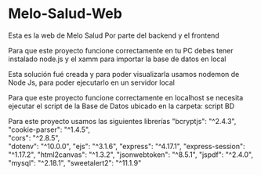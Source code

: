 # Melo-Salud-Web
Esta es la web de Melo Salud Por parte del backend y el frontend

Para que este proyecto funcione correctamente en tu PC debes tener instalado node.js y el xamm para importar la base de datos en local

Esta solución fué creada y para poder visualizarla usamos nodemon de Node Js, para poder ejecutarlo en un servidor local

Para que este proyecto funcione correctamente en localhost se necesita ejecutar el script de la Base de Datos ubicado en la carpeta: script BD

Para este proyecto usamos las siguientes librerías
    "bcryptjs": "^2.4.3",  
    "cookie-parser": "^1.4.5",  
    "cors": "^2.8.5",   
    "dotenv": "^10.0.0",
    "ejs": "^3.1.6",
    "express": "^4.17.1",
    "express-session": "^1.17.2",
    "html2canvas": "^1.3.2",
    "jsonwebtoken": "^8.5.1",
    "jspdf": "^2.4.0",
    "mysql": "^2.18.1",
    "sweetalert2": "^11.1.9"
